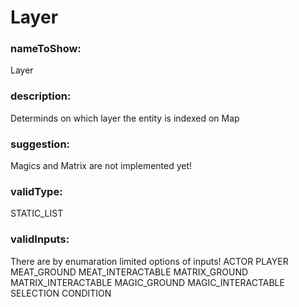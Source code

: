 

# Layer



  


### nameToShow:
  
Layer  


### description:
  
Determinds on which layer the entity is indexed on Map  


### suggestion:
  
Magics and Matrix are not implemented yet!  


### validType:
  
STATIC_LIST  


### validInputs:
  
There are by enumaration limited options of inputs!
ACTOR
PLAYER
MEAT_GROUND
MEAT_INTERACTABLE
MATRIX_GROUND
MATRIX_INTERACTABLE
MAGIC_GROUND
MAGIC_INTERACTABLE
SELECTION
CONDITION

